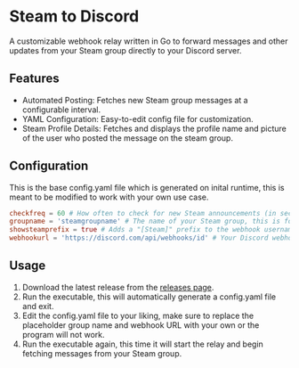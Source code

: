 # Steam to Discord

A customizable webhook relay written in Go to forward messages and other updates from your Steam group directly to your Discord server.

## Features

* Automated Posting: Fetches new Steam group messages at a configurable interval.
* YAML Configuration: Easy-to-edit config file for customization.
* Steam Profile Details: Fetches and displays the profile name and picture of the user who posted the message on the steam group.

## Configuration

This is the base config.yaml file which is generated on inital runtime, this is meant to be modified to work with your own use case.

```toml
checkfreq = 60 # How often to check for new Steam announcements (in seconds)
groupname = 'steamgroupname' # The name of your Steam group, this is found in the URL of your group
showsteamprefix = true # Adds a "[Steam]" prefix to the webhook username (true/false)
webhookurl = 'https://discord.com/api/webhooks/id' # Your Discord webhook URL, this can be found in the settings of your Discord server
```

## Usage

1. Download the latest release from the [releases page](https://github.com/MrEnder0/steam-to-discord).
2. Run the executable, this will automatically generate a config.yaml file and exit.
3. Edit the config.yaml file to your liking, make sure to replace the placeholder group name and webhook URL with your own or the program will not work.
4. Run the executable again, this time it will start the relay and begin fetching messages from your Steam group.
